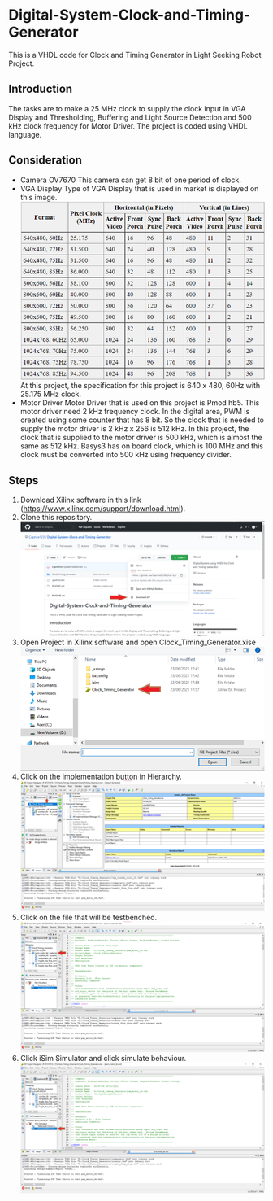 # Digital-System-Clock-and-Timing-Generator
This is a VHDL code for Clock and Timing Generator in Light Seeking Robot Project.


## Introduction
The tasks are to make a 25 MHz clock to supply the clock input in VGA Display and Thresholding, Buffering and Light Source Detection and 500 kHz clock frequency for Motor Driver.
The project is coded using VHDL language.

## Consideration
* Camera OV7670
  This camera can get 8 bit of one period of clock.
* VGA Display
  Type of VGA Display that is used in market is displayed on this image.
  ![Image of VGA Display](/images/vga_specification.png)
  At this project, the specification for this project is 640 x 480, 60Hz with 25.175 MHz clock.
* Motor Driver
  Motor Driver that is used on this project is Pmod hb5. This motor driver need 2 kHz frequency clock. In the digital area, PWM is created using some counter that has 8 bit. 
  So the clock that is needed to supply the motor driver is 2 kHz x 256 is 512 kHz. In this project, the clock that is supplied to the motor driver is 500 kHz, which is almost the same as 512 kHz.
  Basys3 has on board clock, which is 100 MHz and this clock must be converted into 500 kHz using frequency divider.

## Steps
1. Download Xilinx software in this link (https://www.xilinx.com/support/download.html). 
2. Clone this repository.
  ![Image of Clone repository](/images/clone_repository.png)
3. Open Project in Xilinx software and open Clock_Timing_Generator.xise
  ![Image of Open Project](/images/open_project.png)
4. Click on the implementation button in Hierarchy.
  ![Image of Implementation](/images/implementation.png)
5. Click on the file that will be testbenched.
  ![Image of open file](/images/open_file.png)
6. Click iSim Simulator and click simulate behaviour.
  ![Image of simulation](/images/simulate.png)


